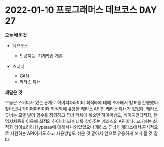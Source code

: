 # 2022-01-10 프로그래머스 데브코스 DAY 27

__오늘 배운 것__

- 데브코스
	- 인공지능, 기계학습 개론

- 스터디
	- GAN
    - 케라스 튜너

__깨달은 것__

오늘은 스터디가 있는 관계로 하이퍼파라미터 최적화에 대해 조사해서 발표를 진행했다. 찾아보니 하이퍼파라미터 최적화에 유용한 케라스 API인 케라스 튜너가 있었다. 케라스 튜너는 모델 빌더 함수를 정의하고 튜너 객체에 넣으면 하이퍼밴드, 베이지안최적화, 랜덤서치등을 이용해 최적의 하이퍼파라미터를 찾아주는 케라스의 API이다. 교재에는 최적화 라이브러리 Hyperas에 대해서 나와있었으나 케라스 튜너가 케라스에서 공식적으로 지원하는 API이기도 하고 사용방법도 쉬운 것 같아서 앞으로 유용하게 쓰게 될 것 같다.
